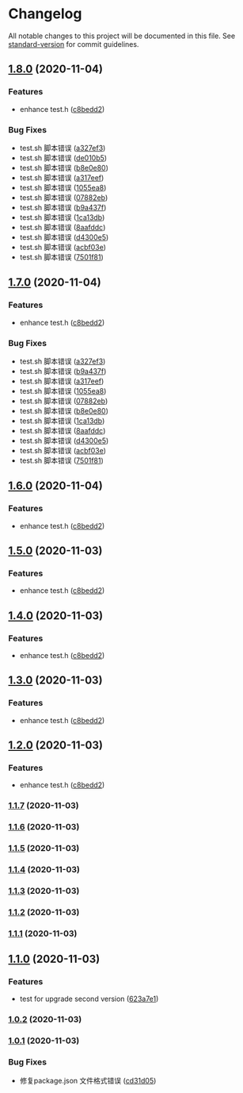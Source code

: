 # Changelog

All notable changes to this project will be documented in this file. See [standard-version](https://github.com/conventional-changelog/standard-version) for commit guidelines.

## [1.8.0](https://github.com/junzzhang/hello-world/compare/v1.1.6...v1.8.0) (2020-11-04)


### Features

* enhance test.h ([c8bedd2](https://github.com/junzzhang/hello-world/commit/c8bedd2ec4014a764e7bb5c55713b5c83976f081))


### Bug Fixes

* test.sh 脚本错误 ([a327ef3](https://github.com/junzzhang/hello-world/commit/a327ef36e9bdde0ddf06cfaa3d66dfea53a242e4))
* test.sh 脚本错误 ([de010b5](https://github.com/junzzhang/hello-world/commit/de010b585ccad976e2c05e92620cf3cccc2ccf09))
* test.sh 脚本错误 ([b8e0e80](https://github.com/junzzhang/hello-world/commit/b8e0e80ae2c6c7ad130c881073cbca74bed71ed9))
* test.sh 脚本错误 ([a317eef](https://github.com/junzzhang/hello-world/commit/a317eefdc97a9e5891dfe132c422047a47d88b8f))
* test.sh 脚本错误 ([1055ea8](https://github.com/junzzhang/hello-world/commit/1055ea8ee90a807aebe96c7e6ffa5a5a7c8f454d))
* test.sh 脚本错误 ([07882eb](https://github.com/junzzhang/hello-world/commit/07882eb71f0ca84bf3a85ce9d1adaa7c9884d96f))
* test.sh 脚本错误 ([b9a437f](https://github.com/junzzhang/hello-world/commit/b9a437fbd6bb051c2995725d6231792703ee30c8))
* test.sh 脚本错误 ([1ca13db](https://github.com/junzzhang/hello-world/commit/1ca13db939b3bb84d26f0a0096d0ffcc9f40aa1e))
* test.sh 脚本错误 ([8aafddc](https://github.com/junzzhang/hello-world/commit/8aafddcc2fb574577e78ba88f6b3f2eb9b94bf9a))
* test.sh 脚本错误 ([d4300e5](https://github.com/junzzhang/hello-world/commit/d4300e56efec41b70b77376a2e0f28663910fef7))
* test.sh 脚本错误 ([acbf03e](https://github.com/junzzhang/hello-world/commit/acbf03eadf23abe33e902adb14e0d076c2122890))
* test.sh 脚本错误 ([7501f81](https://github.com/junzzhang/hello-world/commit/7501f814c5632e36bbd6c9bff23f5ef2426e3033))

## [1.7.0](https://github.com/junzzhang/hello-world/compare/v1.1.6...v1.7.0) (2020-11-04)


### Features

* enhance test.h ([c8bedd2](https://github.com/junzzhang/hello-world/commit/c8bedd2ec4014a764e7bb5c55713b5c83976f081))


### Bug Fixes

* test.sh 脚本错误 ([a327ef3](https://github.com/junzzhang/hello-world/commit/a327ef36e9bdde0ddf06cfaa3d66dfea53a242e4))
* test.sh 脚本错误 ([b9a437f](https://github.com/junzzhang/hello-world/commit/b9a437fbd6bb051c2995725d6231792703ee30c8))
* test.sh 脚本错误 ([a317eef](https://github.com/junzzhang/hello-world/commit/a317eefdc97a9e5891dfe132c422047a47d88b8f))
* test.sh 脚本错误 ([1055ea8](https://github.com/junzzhang/hello-world/commit/1055ea8ee90a807aebe96c7e6ffa5a5a7c8f454d))
* test.sh 脚本错误 ([07882eb](https://github.com/junzzhang/hello-world/commit/07882eb71f0ca84bf3a85ce9d1adaa7c9884d96f))
* test.sh 脚本错误 ([b8e0e80](https://github.com/junzzhang/hello-world/commit/b8e0e80ae2c6c7ad130c881073cbca74bed71ed9))
* test.sh 脚本错误 ([1ca13db](https://github.com/junzzhang/hello-world/commit/1ca13db939b3bb84d26f0a0096d0ffcc9f40aa1e))
* test.sh 脚本错误 ([8aafddc](https://github.com/junzzhang/hello-world/commit/8aafddcc2fb574577e78ba88f6b3f2eb9b94bf9a))
* test.sh 脚本错误 ([d4300e5](https://github.com/junzzhang/hello-world/commit/d4300e56efec41b70b77376a2e0f28663910fef7))
* test.sh 脚本错误 ([acbf03e](https://github.com/junzzhang/hello-world/commit/acbf03eadf23abe33e902adb14e0d076c2122890))
* test.sh 脚本错误 ([7501f81](https://github.com/junzzhang/hello-world/commit/7501f814c5632e36bbd6c9bff23f5ef2426e3033))

## [1.6.0](https://github.com/junzzhang/hello-world/compare/v1.1.6...v1.6.0) (2020-11-04)


### Features

* enhance test.h ([c8bedd2](https://github.com/junzzhang/hello-world/commit/c8bedd2ec4014a764e7bb5c55713b5c83976f081))

## [1.5.0](https://github.com/junzzhang/hello-world/compare/v1.1.6...v1.5.0) (2020-11-03)


### Features

* enhance test.h ([c8bedd2](https://github.com/junzzhang/hello-world/commit/c8bedd2ec4014a764e7bb5c55713b5c83976f081))

## [1.4.0](https://github.com/junzzhang/hello-world/compare/v1.1.6...v1.4.0) (2020-11-03)


### Features

* enhance test.h ([c8bedd2](https://github.com/junzzhang/hello-world/commit/c8bedd2ec4014a764e7bb5c55713b5c83976f081))

## [1.3.0](https://github.com/junzzhang/hello-world/compare/v1.1.6...v1.3.0) (2020-11-03)


### Features

* enhance test.h ([c8bedd2](https://github.com/junzzhang/hello-world/commit/c8bedd2ec4014a764e7bb5c55713b5c83976f081))

## [1.2.0](https://github.com/junzzhang/hello-world/compare/v1.1.6...v1.2.0) (2020-11-03)


### Features

* enhance test.h ([c8bedd2](https://github.com/junzzhang/hello-world/commit/c8bedd2ec4014a764e7bb5c55713b5c83976f081))

### [1.1.7](https://github.com/junzzhang/hello-world/compare/v1.1.6...v1.1.7) (2020-11-03)

### [1.1.6](https://github.com/junzzhang/hello-world/compare/v1.1.5...v1.1.6) (2020-11-03)

### [1.1.5](https://github.com/junzzhang/hello-world/compare/v1.1.1...v1.1.5) (2020-11-03)

### [1.1.4](https://github.com/junzzhang/hello-world/compare/v1.1.1...v1.1.4) (2020-11-03)

### [1.1.3](https://github.com/junzzhang/hello-world/compare/v1.1.1...v1.1.3) (2020-11-03)

### [1.1.2](https://github.com/junzzhang/hello-world/compare/v1.1.1...v1.1.2) (2020-11-03)

### [1.1.1](https://github.com/junzzhang/hello-world/compare/v1.1.0...v1.1.1) (2020-11-03)

## [1.1.0](https://github.com/junzzhang/hello-world/compare/v1.0.2...v1.1.0) (2020-11-03)


### Features

* test for upgrade second version ([623a7e1](https://github.com/junzzhang/hello-world/commit/623a7e1e67c403eb93e4661a1d58d45d6da729aa))

### [1.0.2](https://github.com/junzzhang/hello-world/compare/v1.0.1...v1.0.2) (2020-11-03)

### [1.0.1](https://github.com/junzzhang/hello-world/compare/v1.0.0...v1.0.1) (2020-11-03)


### Bug Fixes

* 修复package.json 文件格式错误 ([cd31d05](https://github.com/junzzhang/hello-world/commit/cd31d050a710a3e364b2cbbe7be61a45e7500cc7))
